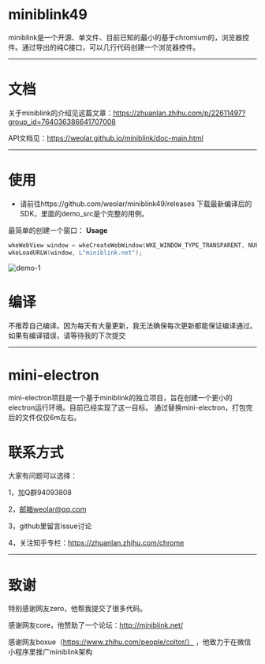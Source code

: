 # miniblink49

miniblink是一个开源、单文件、目前已知的最小的基于chromium的，浏览器控件。通过导出的纯C接口，可以几行代码创建一个浏览器控件。

----

# 文档

关于miniblink的介绍见这篇文章：https://zhuanlan.zhihu.com/p/22611497?group_id=764036386641707008

API文档见：https://weolar.github.io/miniblink/doc-main.html 

----

# 使用
* 请前往https://github.com/weolar/miniblink49/releases 下载最新编译后的SDK，里面的demo_src是个完整的用例。

最简单的创建一个窗口：
**Usage**
```cpp
wkeWebView window = wkeCreateWebWindow(WKE_WINDOW_TYPE_TRANSPARENT, NULL, 0, 0, 640, 480);  // 无边框窗体 borderless window
wkeLoadURLW(window, L"miniblink.net");
```
![demo-1](https://raw.githubusercontent.com/wiki/ocornut/imgui_club/images/memory_editor_v19.gif)

# 编译

不推荐自己编译。因为每天有大量更新，我无法确保每次更新都能保证编译通过。如果有编译错误，请等待我的下次提交

----

# mini-electron

mini-electron项目是一个基于miniblink的独立项目，旨在创建一个更小的electron运行环境。目前已经实现了这一目标。
通过替换mini-electron，打包完后的文件仅仅6m左右。

# 联系方式

大家有问题可以选择：

1，加Q群94093808

2，邮箱weolar@qq.com

3，github里留言issue讨论

4，关注知乎专栏：https://zhuanlan.zhihu.com/chrome

----

# 致谢

特别感谢网友zero，他帮我提交了很多代码。

感谢网友core，他赞助了一个论坛：http://miniblink.net/

感谢网友boxue（https://www.zhihu.com/people/coltor/） ，他致力于在微信小程序里推广miniblink架构


